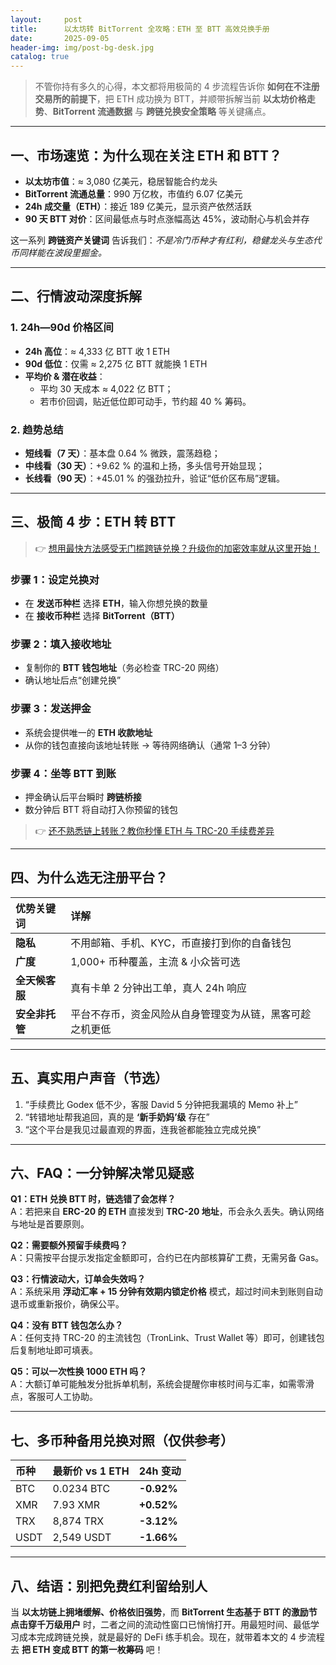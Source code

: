 ```yaml
---
layout:     post
title:      以太坊转 BitTorrent 全攻略：ETH 至 BTT 高效兑换手册
date:       2025-09-05
header-img: img/post-bg-desk.jpg
catalog: true
---
```


> 不管你持有多久的心得，本文都将用极简的 4 步流程告诉你 **如何在不注册交易所的前提下**，把 ETH 成功换为 BTT，并顺带拆解当前 **以太坊价格走势**、**BitTorrent 流通数据** 与 **跨链兑换安全策略** 等关键痛点。

---

## 一、市场速览：为什么现在关注 ETH 和 BTT？

- **以太坊市值**：≈ 3,080 亿美元，稳居智能合约龙头  
- **BitTorrent 流通总量**：990 万亿枚，市值约 6.07 亿美元  
- **24h 成交量（ETH）**：接近 189 亿美元，显示资产依然活跃  
- **90 天 BTT 对价**：区间最低点与时点涨幅高达 45%，波动耐心与机会并存  

这一系列 **跨链资产关键词** 告诉我们：*不是冷门币种才有红利，稳健龙头与生态代币同样能在波段里掘金。*

---

## 二、行情波动深度拆解

### 1. 24h—90d 价格区间
- **24h 高位**：≈ 4,333 亿 BTT 收 1 ETH  
- **90d 低位**：仅需 ≈ 2,275 亿 BTT 就能换 1 ETH  
- **平均价 & 潜在收益**：  
  - 平均 30 天成本 ≈ 4,022 亿 BTT；  
  - 若市价回调，贴近低位即可动手，节约超 40 % 筹码。

### 2. 趋势总结
- **短线看（7 天）**：基本盘 0.64 % 微跌，震荡趋稳；  
- **中线看（30 天）**：+9.62 % 的温和上扬，多头信号开始显现；  
- **长线看（90 天）**：+45.01 % 的强劲拉升，验证“低价区布局”逻辑。

---

## 三、极简 4 步：ETH 转 BTT

> 👉 [想用最快方法感受无门槛跨链兑换？升级你的加密效率就从这里开始！](https://okxdog.com/)

### 步骤 1：设定兑换对
- 在 **发送币种栏** 选择 **ETH**，输入你想兑换的数量  
- 在 **接收币种栏** 选择 **BitTorrent（BTT）**

### 步骤 2：填入接收地址
- 复制你的 **BTT 钱包地址**（务必检查 TRC-20 网络）  
- 确认地址后点“创建兑换”

### 步骤 3：发送押金
- 系统会提供唯一的 **ETH 收款地址**  
- 从你的钱包直接向该地址转账 → 等待网络确认（通常 1–3 分钟）

### 步骤 4：坐等 BTT 到账
- 押金确认后平台瞬时 **跨链桥接**  
- 数分钟后 BTT 将自动打入你预留的钱包

> 👉 [还不熟悉链上转账？教你秒懂 ETH 与 TRC-20 手续费差异](https://okxdog.com/)

---

## 四、为什么选无注册平台？

| 优势关键词 | 详解 |
| :--- | :--- |
| **隐私** | 不用邮箱、手机、KYC，币直接打到你的自备钱包 |
| **广度** | 1,000+ 币种覆盖，主流 & 小众皆可选 |
| **全天候客服** | 真有卡单 2 分钟出工单，真人 24h 响应 |
| **安全非托管** | 平台不存币，资金风险从自身管理变为从链，黑客可趁之机更低 |

---

## 五、真实用户声音（节选）

1. “手续费比 Godex 低不少，客服 David 5 分钟把我漏填的 Memo 补上”  
2. “转错地址帮我追回，真的是 **‘新手奶妈’级** 存在”  
3. “这个平台是我见过最直观的界面，连我爸都能独立完成兑换”

---

## 六、FAQ：一分钟解决常见疑惑

**Q1：ETH 兑换 BTT 时，链选错了会怎样？**  
A：若把来自 **ERC-20 的 ETH** 直接发到 **TRC-20 地址**，币会永久丢失。确认网络与地址是首要原则。

**Q2：需要额外预留手续费吗？**  
A：只需按平台提示发指定金额即可，合约已在内部核算矿工费，无需另备 Gas。

**Q3：行情波动大，订单会失效吗？**  
A：系统采用 **浮动汇率 + 15 分钟有效期内锁定价格** 模式，超过时间未到账则自动退币或重新报价，确保公平。

**Q4：没有 BTT 钱包怎么办？**  
A：任何支持 TRC-20 的主流钱包（TronLink、Trust Wallet 等）即可，创建钱包后复制地址即可填表。

**Q5：可以一次性换 1000 ETH 吗？**  
A：大额订单可能触发分批拆单机制，系统会提醒你审核时间与汇率，如需零滑点，客服可人工协助。

---

## 七、多币种备用兑换对照（仅供参考）

| 币种 | 最新价 vs 1 ETH | 24h 变动 |
| :--- | :--- | :--- |
| BTC | 0.0234 BTC | **-0.92%** |
| XMR | 7.93 XMR | **+0.52%** |
| TRX | 8,874 TRX | **-3.12%** |
| USDT | 2,549 USDT | **-1.66%** |

---

## 八、结语：别把免费红利留给别人

当 **以太坊链上拥堵缓解、价格依旧强势**，而 **BitTorrent 生态基于 BTT 的激励节点击穿千万级用户** 时，二者之间的流动性窗口已悄悄打开。用最短时间、最低学习成本完成跨链兑换，就是最好的 DeFi 练手机会。现在，就带着本文的 4 步流程去 **把 ETH 变成 BTT 的第一枚筹码** 吧！